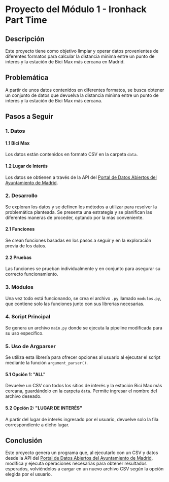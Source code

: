 # Proyecto del Módulo 1 - Ironhack Part Time

## Descripción
Este proyecto tiene como objetivo limpiar y operar datos provenientes de diferentes formatos para calcular la distancia mínima entre un punto de interés y la estación de Bici Max más cercana en Madrid.

## Problemática
A partir de unos datos contenidos en diferentes formatos, se busca obtener un conjunto de datos que devuelva la distancia mínima entre un punto de interés y la estación de Bici Max más cercana.

## Pasos a Seguir

### 1. Datos
#### 1.1 Bici Max
Los datos están contenidos en formato CSV en la carpeta `data`.

#### 1.2 Lugar de Interés
Los datos se obtienen a través de la API del [Portal de Datos Abiertos del Ayuntamiento de Madrid](https://datos.madrid.es/nuevoMadrid/swagger-ui-master-2.2.10/dist/index.html?url=/egobfiles/api.datos.madrid.es.json#/).

### 2. Desarrollo
Se exploran los datos y se definen los métodos a utilizar para resolver la problemática planteada. Se presenta una estrategia y se planifican las diferentes maneras de proceder, optando por la más conveniente.

#### 2.1 Funciones
Se crean funciones basadas en los pasos a seguir y en la exploración previa de los datos.

#### 2.2 Pruebas
Las funciones se prueban individualmente y en conjunto para asegurar su correcto funcionamiento.

### 3. Módulos
Una vez todo está funcionando, se crea el archivo `.py` llamado `modulos.py`, que contiene solo las funciones junto con sus librerías necesarias.

### 4. Script Principal
Se genera un archivo `main.py` donde se ejecuta la pipeline modificada para su uso específico.

### 5. Uso de Argparser
Se utiliza esta librería para ofrecer opciones al usuario al ejecutar el script mediante la función `argument_parser()`.

#### 5.1 Opción 1: "ALL"
Devuelve un CSV con todos los sitios de interés y la estación Bici Max más cercana, guardándolo en la carpeta `data`. Permite ingresar el nombre del archivo deseado.

#### 5.2 Opción 2: "LUGAR DE INTERÉS"
A partir del lugar de interés ingresado por el usuario, devuelve solo la fila correspondiente a dicho lugar.

## Conclusión
Este proyecto genera un programa que, al ejecutarlo con un CSV y datos desde la API del [Portal de Datos Abiertos del Ayuntamiento de Madrid](https://datos.madrid.es/nuevoMadrid/swagger-ui-master-2.2.10/dist/index.html?url=/egobfiles/api.datos.madrid.es.json#/), modifica y ejecuta operaciones necesarias para obtener resultados esperados, volviéndolos a cargar en un nuevo archivo CSV según la opción elegida por el usuario.

